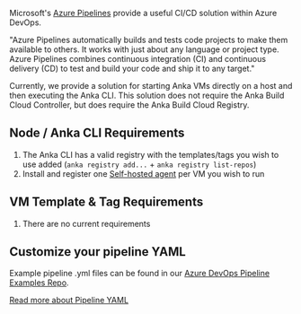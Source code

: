 ---
---

Microsoft's [Azure Pipelines](https://azure.microsoft.com/en-us/services/devops/pipelines/) provide a useful CI/CD solution within Azure DevOps.

"Azure Pipelines automatically builds and tests code projects to make them available to others. It works with just about any language or project type. Azure Pipelines combines continuous integration (CI) and continuous delivery (CD) to test and build your code and ship it to any target."

Currently, we provide a solution for starting Anka VMs directly on a host and then executing the Anka CLI. This solution does not require the Anka Build Cloud Controller, but does require the Anka Build Cloud Registry.

## Node / Anka CLI Requirements

1. The Anka CLI has a valid registry with the templates/tags you wish to use added (`anka registry add...` + `anka registry list-repos`)
2. Install and register one [Self-hosted agent](https://docs.microsoft.com/en-us/azure/devops/pipelines/agents/agents?view=azure-devops&tabs=browser#install) per VM you wish to run

## VM Template & Tag Requirements

1. There are no current requirements

## Customize your pipeline YAML

Example pipeline .yml files can be found in our [Azure DevOps Pipeline Examples Repo](https://github.com/veertuinc/azure-devops-pipeline-examples).

[Read more about Pipeline YAML](https://docs.microsoft.com/en-us/azure/devops/pipelines/customize-pipeline?view=azure-devops#understand-the-azure-pipelinesyml-file)

